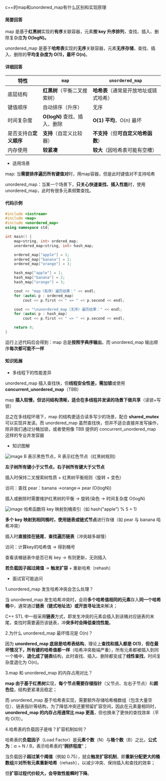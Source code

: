 c++的map和unordered_map有什么区别和实现原理  

#### 简要回答

map 是基于**红黑树**实现的**有序**关联容器，元素**按 key 升序排列**，查找、插入、删除复杂度**为 O(logN)。**

unordered_map 是基于**哈希表**实现的**无序**关联容器，元素**无序存储**，查找、插入、删除的**平均复杂度为 O(1)，最坏 O(n)**。

#### 详细回答

| 特性                   | `map`                        | `unordered_map`                        |
| ---------------------- | ---------------------------- | -------------------------------------- |
| 底层结构               | **红黑树**（平衡二叉搜索树） | **哈希表**（通常是开放地址或链式哈希） |
| 键值顺序               | 自动排序（升序）             | 无序                                   |
| 时间复杂度             | **O(logN)** 查找、插入、删除 | **O(1) 平均**，O(n) 最坏               |
| 是否支持自**定义顺序** | **支持**（自定义比较器）     | **不支持**（但**可自定义哈希函数**）   |
| 内存使用               | **较紧凑**                   | **较大**（因哈希表可能有空槽）         |

- 适用场景

map: 当**需要排序遍历所有键值对**时，用map容器，但是此时键值对不支持哈希

unordered_map：当某一个场景下，**只关心快速查找、插入性能**时，使用unordered_map，此时有很多元素频繁查找。

#### 代码示例
```cpp
#include <iostream>
#include <map>
#include <unordered_map>
using namespace std;

int main() {
    map<string, int> ordered_map;
    unordered_map<string, int> hash_map;

    ordered_map["apple"] = 1;
    ordered_map["banana"] = 2;
    ordered_map["orange"] = 3;

    hash_map["apple"] = 1;
    hash_map["banana"] = 2;
    hash_map["orange"] = 3;

    cout << "map（有序）遍历结果：" << endl;
    for (auto& p : ordered_map)
        cout << p.first << " => " << p.second << endl;

    cout << "\nunordered_map（无序）遍历结果：" << endl;
    for (auto& p : hash_map)
        cout << p.first << " => " << p.second << endl;

    return 0;
}
```
运行上述代码后会得到：map 总是**按照字典序输出**，而 unordered_map 输出顺序**每次都可能不一样**

#### 知识拓展

-  多线程下的性能差异

unordered_map 插入查找快，但**线程安全性差，需加锁**或使用 **concurrent_unordered_map**（TBB）

map **插入较慢，但访问结构清晰，适合在多线程并发读的场景下做共享**（读锁+写锁）

总之在多线程环境下，map 的结构更适合读多写少的场景，配合 **shared_mutex** 可以实现并发读。而 unordered_map 虽然查找快，但并不适合直接并发写操作，除非我们通过分桶加锁，或者使用像 TBB 提供的 concurrent_unordered_map 这样的专业并发容器


- 知识图解

![image](https://file1.kamacoder.com/i/bagu/202507251.png)
B 表示黑色节点，R 表示红色节点（红黑树规则)

**左子树所有键小于父节点，右子树所有键大于父节点**

插入时保持二叉搜索树性质 + 红黑树平衡规则（旋转 + 变色）

访问：查找 pear：banana →orange→ pear   (O(logN))

插入或删除时需要维护红黑树的平衡 → 旋转/染色 → 时间复杂度 O(logN)

![image](https://file1.kamacoder.com/i/bagu/202507252.png)
哈希函数将 key 映射到桶索引（如 hash("apple") % 5 = 1)

**多个 key 映射到相同桶时，使用链表或链式节点**进行存储（如 pear 与 banana 哈希冲突）

插入时**直接挂在链尾**，**查找遍历链表**（冲突越多越慢）

访问：计算key的哈希值 → 得到桶号

查看该桶链表中是否已有 key → 有则更新，无则插入

**若负载因子超过阈值** → **触发扩容** + 重新哈希（rehash）
- 面试官可能追问

1.unordered_map 发生哈希冲突会怎么处理？

当 unordered_map 发生哈希冲突时，会将**多个哈希值相同的元素**存入**同一个哈希桶**中，通常通过**链表（链式地址法）或开放寻址法**来解决；

C++ STL 中一般采用**链表**方式，即发生冲突的元素会插入到该桶对应链表的末尾，查找时需要遍历该链表，冲**突多时会降低查找性能**。

2.为什么 unordered_map 最坏情况是 O(n)？

因为 **unordered_map 底层是哈希表结构**，理论上**查找和插入都是 O(1)**，**但在最坏情况下，所有键的哈希值都一样**（哈希冲突极端严重），所有元素都被插入到同一个桶中，**退化成了链表**结构，此时查找、插入、删除都变成了**线性查找**，时间复杂度退化为 O(n)。

3.map 和 unordered_map 的内存占用对比？

**map 由于基于红黑树**实现，**每个节点需要存储指针**（父节点、左右子节点）和**颜色位**，结构更紧凑且稳定；

而 unordered_map 基于哈希表实现，需要额外存储哈希桶数组（包含大量空位）、链表指针等结构，为了降低冲突还要预留扩容空间，因此在元素量相同时，**unordered_map 的内存占用通常比 map 更高**，但也换来了更快的查找效率（平均 O(1)）。

4.哈希表的负载因子是啥？扩容机制如何？

哈希表的**负载因子**（Load Factor）是**元素个数**（N）与**桶个数**（B）之比，**公式为**：α = N / B，表示哈希表的“**拥挤程度**”；

当负载因子**超过某个阈值**（例如 0.75），就会**触发扩容机制**，即**重新分配更大的桶数组**并**对所有元素重新哈希**（rehash），以减少冲突、保持插入和查找的效率；

但**扩容过程代价较大，会导致性能瞬时下降**。